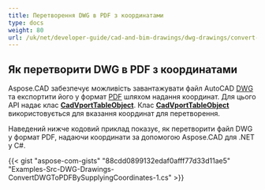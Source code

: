 ```yaml
---
title: Перетворення DWG в PDF з координатами
type: docs
weight: 80
url: /uk/net/developer-guide/cad-and-bim-drawings/dwg-drawings/convert-dwg-to-dwf-with-coordinatesconvert-dwg-to-pdf-with-coordinates/
---
```



## **Як перетворити DWG в PDF з координатами**

Aspose.CAD забезпечує можливість завантажувати файл AutoCAD [DWG](https://docs.fileformat.com/cad/dwg/) та експортити його у формат [PDF](https://docs.fileformat.com/pdf/) шляхом надання координат. Для цього API надає клас [**CadVportTableObject**](https://reference.aspose.com/cad/net/aspose.cad.fileformats.cad.cadtables/cadvporttableobject). Клас [**CadVportTableObject**](https://reference.aspose.com/cad/net/aspose.cad.fileformats.cad.cadtables/cadvporttableobject) використовується для вказання координат для перетворення.

Наведений нижче кодовий приклад показує, як перетворити файл DWG у формат PDF, надаючи координати за допомогою Aspose.CAD для .NET у C#.

{{< gist "aspose-com-gists" "88cdd0899132edaf0afff77d33d11ae5" "Examples-Src-DWG-Drawings-ConvertDWGToPDFBySupplyingCoordinates-1.cs" >}}
